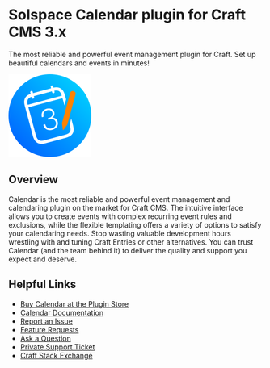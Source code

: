 # Solspace Calendar plugin for Craft CMS 3.x

The most reliable and powerful event management plugin for Craft. Set up beautiful calendars and events in minutes!

![Screenshot](packages/plugin/src/icon.svg)

## Overview

Calendar is the most reliable and powerful event management and calendaring plugin on the market for Craft CMS. The intuitive interface allows you to create events with complex recurring event rules and exclusions, while the flexible templating offers a variety of options to satisfy your calendaring needs. Stop wasting valuable development hours wrestling with and tuning Craft Entries or other alternatives. You can trust Calendar (and the team behind it) to deliver the quality and support you expect and deserve.

## Helpful Links

- [Buy Calendar at the Plugin Store](https://plugins.craftcms.com/calendar)
- [Calendar Documentation](https://docs.solspace.com/craft/calendar/v3/)
- [Report an Issue](https://github.com/solspace/craft3-calendar/issues)
- [Feature Requests](https://github.com/solspace/craft3-calendar/discussions)
- [Ask a Question](https://github.com/solspace/craft3-calendar/discussions)
- [Private Support Ticket](https://docs.solspace.com/craft/calendar/v3/support.html)
- [Craft Stack Exchange](https://craftcms.stackexchange.com/questions/tagged/solspace)